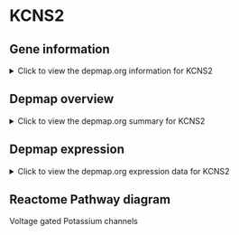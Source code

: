 <h1>KCNS2</h1>

<h2>Gene information</h2>
<details>
  <summary>Click to view the depmap.org information for KCNS2</summary>
  <iframe src="https://depmap.org/portal/gene/KCNS2?tab=about" style="border:none;width:100%;height:800px"></iframe>
</details>

<h2>Depmap overview</h2>
<details>
  <summary>Click to view the depmap.org summary for KCNS2</summary>
  <iframe src="https://depmap.org/portal/gene/KCNS2?tab=overview" style="border:none;width:100%;height:800px"></iframe>
</details>

<h2>Depmap expression</h2>
<details>
  <summary>Click to view the depmap.org expression data for KCNS2</summary>
  <iframe src="https://depmap.org/portal/gene/KCNS2?tab=characterization" style="border:none;width:100%;height:800px"></iframe>
</details>



<h2>Reactome Pathway diagram</h2>
Voltage gated Potassium channels
<div id="diagramHolder"></div>

<script>
    //Creating the Reactome Diagram widget
    //Take into account a proxy needs to be set up in your server side pointing to www.reactome.org
    function onReactomeDiagramReady(){  //This function is automatically called when the widget code is ready to be used
        var diagram = Reactome.Diagram.create({
            "placeHolder" : "diagramHolder",
            "width" : 900,
            "height" : 500
        });

        //Initialising it to the "Hemostasis" pathway
        diagram.loadDiagram("R-HSA-1296072");

        //Adding different listeners

        diagram.onDiagramLoaded(function (loaded) {
            console.info("Loaded ", loaded);
            diagram.flagItems("BAD");
	    diagram.flagItems("Q92934");
            if (loaded == "R-HSA-1296072") diagram.selectItem("R-HSA-1296072");
        });

     }
</script>



